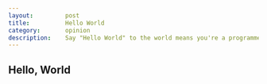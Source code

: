 ```yaml
---
layout:         post
title:          Hello World
category:       opinion
description:    Say "Hello World" to the world means you're a programmer
---
```


## Hello, World